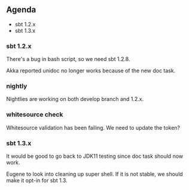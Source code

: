 ## Agenda

- sbt 1.2.x
- sbt 1.3.x

### sbt 1.2.x

There's a bug in bash script, so we need sbt 1.2.8.

Akka reported unidoc no longer works because of the new doc task.

### nightly

Nightlies are working on both develop branch and 1.2.x.

### whitesource check

Whitesource validation has been failing. We need to update the token?

### sbt 1.3.x

It would be good to go back to JDK11 testing since doc task should now work.

Eugene to look into cleaning up super shell. If it is not stable, we should make it opt-in for sbt 1.3.



